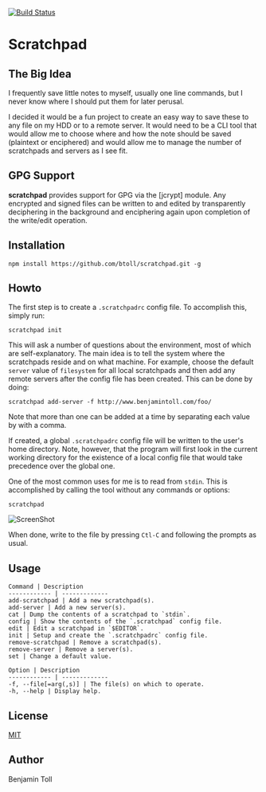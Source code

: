 [![Build Status](https://travis-ci.org/btoll/scratchpad.svg?branch=master)](https://travis-ci.org/btoll/scratchpad)

# Scratchpad

## The Big Idea
I frequently save little notes to myself, usually one line commands, but I never know where I should put them for later perusal.

I decided it would be a fun project to create an easy way to save these to any file on my HDD or to a remote server.  It would need to be a CLI tool that would allow me to choose where and how the note should be saved (plaintext or enciphered) and would allow me to manage the number of scratchpads and servers as I see fit.

## GPG Support

**scratchpad** provides support for GPG via the [jcrypt] module. Any encrypted and signed files can be written to and edited by transparently deciphering in the background and enciphering again upon completion of the write/edit operation.

## Installation

`npm install https://github.com/btoll/scratchpad.git -g`

## Howto
The first step is to create a `.scratchpadrc` config file.  To accomplish this, simply run:

    scratchpad init

This will ask a number of questions about the environment, most of which are self-explanatory.  The main idea is to tell the system where the scratchpads reside and on what machine.  For example, choose the default `server` value of `filesystem` for all local scratchpads and then add any remote servers after the config file has been created.  This can be done by doing:

    scratchpad add-server -f http://www.benjamintoll.com/foo/

Note that more than one can be added at a time by separating each value by with a comma.

If created, a global `.scratchpadrc` config file will be written to the user's home directory.  Note, however, that the program will first look in the current working directory for the existence of a local config file that would take precedence over the global one.

One of the most common uses for me is to read from `stdin`. This is accomplished by calling the tool without any commands or options:

    scratchpad

![ScreenShot](https://raw.github.com/btoll/i/master/scratchpad/readline.png)

When done, write to the file by pressing `Ctl-C` and following the prompts as usual.

## Usage

    Command | Description
    ------------ | -------------
    add-scratchpad | Add a new scratchpad(s).
    add-server | Add a new server(s).
    cat | Dump the contents of a scratchpad to `stdin`.
    config | Show the contents of the `.scratchpad` config file.
    edit | Edit a scratchpad in `$EDITOR`.
    init | Setup and create the `.scratchpadrc` config file.
    remove-scratchpad | Remove a scratchpad(s).
    remove-server | Remove a server(s).
    set | Change a default value.

    Option | Description
    ------------ | -------------
    -f, --file[=arg(,s)] | The file(s) on which to operate.
    -h, --help | Display help.

## License

[MIT](LICENSE)

## Author

Benjamin Toll

